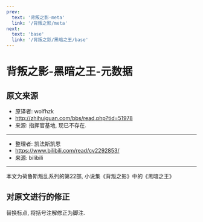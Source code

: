 ```yaml
---
prev:
  text: '背叛之影-meta'
  link: '/背叛之影/meta'
next:
  text: 'base'
  link: '/背叛之影/黑暗之王/base'
---
```


# 背叛之影-黑暗之王-元数据

## 原文来源

+ 原译者: wolfhzk
+ <http://zhihuiguan.com/bbs/read.php?tid=51978>
+ 来源: 指挥官基地, 现已不存在.

--------

+ 整理者: 凯法斯凯恩
+ <https://www.bilibili.com/read/cv2292853/>
+ 来源: bilibili

--------

本文为荷鲁斯叛乱系列的第22部, 小说集《背叛之影》中的《黑暗之王》

## 对原文进行的修正

替换标点, 将括号注解修正为脚注.
